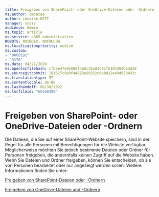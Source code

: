 ```yaml
---
title: Freigeben von SharePoint- oder OneDrive-Dateien oder -Ordnern
ms.author: cmcatee
author: cmcatee-MSFT
manager: scotv
audience: Admin
ms.topic: article
ms.service: o365-administration
ROBOTS: NOINDEX, NOFOLLOW
ms.localizationpriority: medium
ms.custom:
- "9000192"
- "3170"
ms.date: 04/21/2020
ms.openlocfilehash: cfbae47e9b80ef4e8c36a03c9cf6105d93b64ad8
ms.sourcegitcommit: 161627c9e0f44923e80332c9a8d12e40d838433c
ms.translationtype: MT
ms.contentlocale: de-DE
ms.lasthandoff: 06/30/2022
ms.locfileid: "66568309"
---
```

# <a name="how-to-share-sharepoint-or-onedrive-files-or-folders"></a>Freigeben von SharePoint- oder OneDrive-Dateien oder -Ordnern

Die Dateien, die Sie auf einer SharePoint-Website speichern, sind in der Regel für alle Personen mit Berechtigungen für die Website verfügbar. Möglicherweise möchten Sie jedoch bestimmte Dateien oder Ordner für Personen freigeben, die andernfalls keinen Zugriff auf die Website haben. Wenn Sie Dateien und Ordner freigeben, können Sie entscheiden, ob sie von Personen bearbeitet oder nur angezeigt werden sollen. Weitere Informationen finden Sie unter:

[Freigeben von SharePoint-Dateien oder -Ordnern](https://support.microsoft.com/office/share-sharepoint-files-or-folders-1fe37332-0f9a-4719-970e-d2578da4941c)

[Freigeben von OneDrive-Dateien und -Ordnern](https://support.microsoft.com/office/share-onedrive-files-and-folders-9fcc2f7d-de0c-4cec-93b0-a82024800c07?ui=en-US&rs=en-US&ad=US&storagetype=stage)